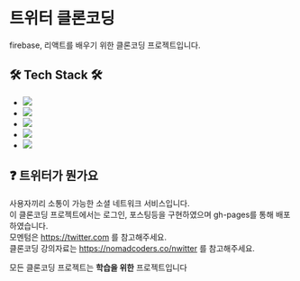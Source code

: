 # 트위터 클론코딩  
firebase, 리액트를 배우기 위한 클론코딩 프로젝트입니다.
## 🛠 Tech Stack 🛠
* <img src="https://img.shields.io/badge/HTML-11B48A?style=flat-square&logo=html5&logoColor=white"/>  
* <img src="https://img.shields.io/badge/Javascript-ffb13b?style=flat-square&logo=javascript&logoColor=white"/> 
* <img src="https://img.shields.io/badge/css-1572B6?style=flat-square&logo=css3&logoColor=white"/> 
* <img src="https://img.shields.io/badge/firebase-0021ff?style=flat-square&logo=firebase&logoColor=white"/>
* <img src="https://img.shields.io/badge/React-000000?style=flat-square&logo=react&logoColor=white"/> 
   
## ❓ 트위터가 뭔가요
사용자끼리 소통이 가능한 소셜 네트워크 서비스입니다.  
이 클론코딩 프로젝트에서는 로그인, 포스팅등을 구현하였으며 gh-pages를 통해 배포하였습니다.  
모멘텀은 https://twitter.com 를 참고해주세요.  
클론코딩 강의자료는 https://nomadcoders.co/nwitter 를 참고해주세요.
  
모든 클론코딩 프로젝트는 **학습을 위한** 프로젝트입니다
